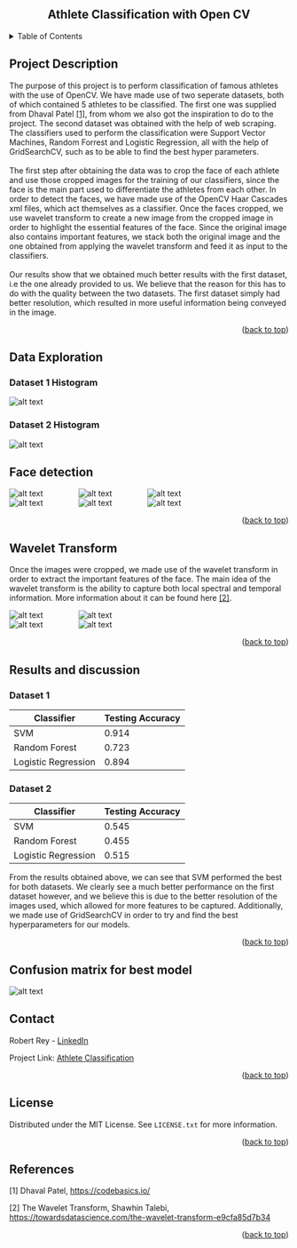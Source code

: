 <div align="center">
<div id="top"></div>
<h2 align="center">Athlete Classification with Open CV</h3>
</div>


<!-- TABLE OF CONTENTS -->
<details>
  <summary>Table of Contents</summary>
  <ol>
    <li>
      <a href="#project-description">Project Description</a>
    </li>
    <li><a href="#roadmap">Roadmap</a></li>
    <li><a href="#contributing">Contributing</a></li>
    <li><a href="#license">License</a></li>
    <li><a href="#contact">Contact</a></li>
    <li><a href="#acknowledgments">References</a></li>
  </ol>
</details>

## Project Description

The purpose of this project is to perform classification of famous athletes with the use of OpenCV. We have made use of two seperate datasets, both of which contained 5 athletes to be classified. The first one was supplied from Dhaval Patel [[1]](#1), from whom we also got the inspiration to do to the project. The second dataset was obtained with the help of web scraping. The classifiers used to perform the classification were Support Vector Machines, Random Forrest and Logistic Regression, all with the help of GridSearchCV, such as to be able to find the best hyper parameters. 
</br>
</br>
The first step after obtaining the data was to crop the face of each athlete and use those cropped images for the training of our classifiers, since the face is the main part used to differentiate the athletes from each other. In order to detect the faces, we have made use of the OpenCV Haar Cascades xml files, which act themselves as a classifier. Once the faces cropped, we use wavelet transform to create a new image from the cropped image in order to highlight the essential features of the face. Since the original image also contains important features, we stack both the original image and the one obtained from applying the wavelet transform and feed it as input to the classifiers. 
</br>
</br>
Our results show that we obtained much better results with the first dataset, i.e the one already provided to us. We believe that the reason for this has to do with the quality between the two datasets. The first dataset simply had better resolution, which resulted in more useful information being conveyed in the image. 

<p align="right">(<a href="#top">back to top</a>)</p>


<!-- Data Exploration -->
## Data Exploration 

### Dataset 1 Histogram 
![alt text](https://github.com/reyrobs/Athlete-Classification/blob/main/dataset1_histo.png?raw=true)
### Dataset 2 Histogram 
![alt text](https://github.com/reyrobs/Athlete-Classification/blob/main/dataset2_histo.png?raw=true)

## Face detection 

![alt text](https://github.com/reyrobs/Athlete-Classification/blob/main/sharapova_resized.png?raw=true)
&emsp;&emsp;&emsp;&emsp;
![alt text](https://github.com/reyrobs/Athlete-Classification/blob/main/sharapova_face_resized.png?raw=true)
&emsp;&emsp;&emsp;&emsp;
![alt text](https://github.com/reyrobs/Athlete-Classification/blob/main/sharapova_cropped_resized.png?raw=true)
<br>
![alt text](https://github.com/reyrobs/Athlete-Classification/blob/main/andy_murray_resized.png?raw=true)
&emsp;&emsp;&emsp;&emsp;
![alt text](https://github.com/reyrobs/Athlete-Classification/blob/main/andy_murray_face_resized.png?raw=true)
&emsp;&emsp;&emsp;&emsp;
![alt text](https://github.com/reyrobs/Athlete-Classification/blob/main/andy_murray_cropped_resized.png?raw=true)



<p align="right">(<a href="#top">back to top</a>)</p>

## Wavelet Transform
Once the images were cropped, we made use of the wavelet transform in order to extract the important features of the face. The main idea of the wavelet transform is the ability to capture both local spectral and temporal information. More information about it can be found here [[2]](#2).

![alt text](https://github.com/reyrobs/Athlete-Classification/blob/main/sharapova_cropped_resized.png?raw=true)
&emsp;&emsp;&emsp;&emsp;
![alt text](https://github.com/reyrobs/Athlete-Classification/blob/main/sharapova_wavelet_resized.png?raw=true)
<br>
![alt text](https://github.com/reyrobs/Athlete-Classification/blob/main/andy_murray_cropped_resized.png?raw=true)
&emsp;&emsp;&emsp;&emsp;
![alt text](https://github.com/reyrobs/Athlete-Classification/blob/main/murray_wavelet_resized.png?raw=true)

<p align="right">(<a href="#top">back to top</a>)</p>

## Results and discussion

### Dataset 1

<table>
<thead>
  <tr>
    <th>Classifier</th>
    <th>Testing Accuracy</th>
  </tr>
</thead>
<tbody>
  <tr>
    <td>SVM</td>
    <td>0.914</td>
  </tr>
  <tr>
    <td>Random Forest</td>
    <td>0.723</td>
  </tr>
  <tr>
    <td>Logistic Regression</td>
    <td>0.894</td>
  </tr>
</tbody>
</table>

### Dataset 2

<table>
<thead>
  <tr>
    <th>Classifier</th>
    <th>Testing Accuracy</th>
  </tr>
</thead>
<tbody>
  <tr>
    <td>SVM</td>
    <td>0.545</td>
  </tr>
  <tr>
    <td>Random Forest</td>
    <td>0.455</td>
  </tr>
  <tr>
    <td>Logistic Regression</td>
    <td>0.515</td>
  </tr>
</tbody>
</table>

From the results obtained above, we can see that SVM performed the best for both datasets. We clearly see a much better performance on the first dataset however, and we believe this is due to the better resolution of the images used, which allowed for more features to be captured. Additionally, we made use of GridSearchCV in order to try and find the best hyperparameters for our models. 

<p align="right">(<a href="#top">back to top</a>)</p>

## Confusion matrix for best model
![alt text](https://github.com/reyrobs/Athlete-Classification/blob/main/cm.png?raw=true)

<!-- CONTACT -->
## Contact

Robert Rey - [LinkedIn](https://www.linkedin.com/in/robert-rey-36689a103/)

Project Link: [Athlete Classification](https://github.com/reyrobs/Athlete-Classification)

<p align="right">(<a href="#top">back to top</a>)</p>


<!-- LICENSE -->
## License

Distributed under the MIT License. See `LICENSE.txt` for more information.

<p align="right">(<a href="#top">back to top</a>)</p>




## References
<a id="1">[1]</a> 
Dhaval Patel,
https://codebasics.io/

<a id="2">[2]</a> 
The Wavelet Transform,
Shawhin Talebi,
https://towardsdatascience.com/the-wavelet-transform-e9cfa85d7b34

<p align="right">(<a href="#top">back to top</a>)</p>



<!-- MARKDOWN LINKS & IMAGES -->
<!-- https://www.markdownguide.org/basic-syntax/#reference-style-links -->
[contributors-shield]: https://img.shields.io/github/contributors/github_username/repo_name.svg?style=for-the-badge
[contributors-url]: https://github.com/github_username/repo_name/graphs/contributors
[forks-shield]: https://img.shields.io/github/forks/github_username/repo_name.svg?style=for-the-badge
[forks-url]: https://github.com/github_username/repo_name/network/members
[stars-shield]: https://img.shields.io/github/stars/github_username/repo_name.svg?style=for-the-badge
[stars-url]: https://github.com/github_username/repo_name/stargazers
[issues-shield]: https://img.shields.io/github/issues/github_username/repo_name.svg?style=for-the-badge
[issues-url]: https://github.com/github_username/repo_name/issues
[license-shield]: https://img.shields.io/github/license/github_username/repo_name.svg?style=for-the-badge
[license-url]: https://github.com/github_username/repo_name/blob/master/LICENSE.txt
[linkedin-shield]: https://img.shields.io/badge/-LinkedIn-black.svg?style=for-the-badge&logo=linkedin&colorB=555
[linkedin-url]: https://linkedin.com/in/linkedin_username
[product-screenshot]: images/screenshot.png
[Next.js]: https://img.shields.io/badge/next.js-000000?style=for-the-badge&logo=nextdotjs&logoColor=white
[Next-url]: https://nextjs.org/
[React.js]: https://img.shields.io/badge/React-20232A?style=for-the-badge&logo=react&logoColor=61DAFB
[React-url]: https://reactjs.org/
[Vue.js]: https://img.shields.io/badge/Vue.js-35495E?style=for-the-badge&logo=vuedotjs&logoColor=4FC08D
[Vue-url]: https://vuejs.org/
[Angular.io]: https://img.shields.io/badge/Angular-DD0031?style=for-the-badge&logo=angular&logoColor=white
[Angular-url]: https://angular.io/
[Svelte.dev]: https://img.shields.io/badge/Svelte-4A4A55?style=for-the-badge&logo=svelte&logoColor=FF3E00
[Svelte-url]: https://svelte.dev/
[Laravel.com]: https://img.shields.io/badge/Laravel-FF2D20?style=for-the-badge&logo=laravel&logoColor=white
[Laravel-url]: https://laravel.com
[Bootstrap.com]: https://img.shields.io/badge/Bootstrap-563D7C?style=for-the-badge&logo=bootstrap&logoColor=white
[Bootstrap-url]: https://getbootstrap.com
[JQuery.com]: https://img.shields.io/badge/jQuery-0769AD?style=for-the-badge&logo=jquery&logoColor=white
[JQuery-url]: https://jquery.com 
